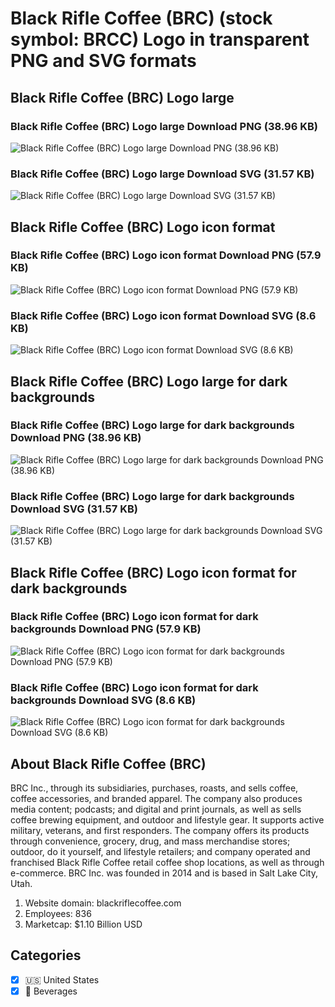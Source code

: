 # Black Rifle Coffee (BRC) (stock symbol: BRCC) Logo in transparent PNG and SVG formats

## Black Rifle Coffee (BRC) Logo large

### Black Rifle Coffee (BRC) Logo large Download PNG (38.96 KB)

![Black Rifle Coffee (BRC) Logo large Download PNG (38.96 KB)](/img/orig/BRCC_BIG-2768a95a.png)

### Black Rifle Coffee (BRC) Logo large Download SVG (31.57 KB)

![Black Rifle Coffee (BRC) Logo large Download SVG (31.57 KB)](/img/orig/BRCC_BIG-6e86a310.svg)

## Black Rifle Coffee (BRC) Logo icon format

### Black Rifle Coffee (BRC) Logo icon format Download PNG (57.9 KB)

![Black Rifle Coffee (BRC) Logo icon format Download PNG (57.9 KB)](/img/orig/BRCC-c94092fe.png)

### Black Rifle Coffee (BRC) Logo icon format Download SVG (8.6 KB)

![Black Rifle Coffee (BRC) Logo icon format Download SVG (8.6 KB)](/img/orig/BRCC-dcf7c9da.svg)

## Black Rifle Coffee (BRC) Logo large for dark backgrounds

### Black Rifle Coffee (BRC) Logo large for dark backgrounds Download PNG (38.96 KB)

![Black Rifle Coffee (BRC) Logo large for dark backgrounds Download PNG (38.96 KB)](/img/orig/BRCC_BIG.D-aa7380a4.png)

### Black Rifle Coffee (BRC) Logo large for dark backgrounds Download SVG (31.57 KB)

![Black Rifle Coffee (BRC) Logo large for dark backgrounds Download SVG (31.57 KB)](/img/orig/BRCC_BIG.D-96177f83.svg)

## Black Rifle Coffee (BRC) Logo icon format for dark backgrounds

### Black Rifle Coffee (BRC) Logo icon format for dark backgrounds Download PNG (57.9 KB)

![Black Rifle Coffee (BRC) Logo icon format for dark backgrounds Download PNG (57.9 KB)](/img/orig/BRCC.D-cfee036d.png)

### Black Rifle Coffee (BRC) Logo icon format for dark backgrounds Download SVG (8.6 KB)

![Black Rifle Coffee (BRC) Logo icon format for dark backgrounds Download SVG (8.6 KB)](/img/orig/BRCC.D-fe4dbd89.svg)

## About Black Rifle Coffee (BRC)

BRC Inc., through its subsidiaries, purchases, roasts, and sells coffee, coffee accessories, and branded apparel. The company also produces media content; podcasts; and digital and print journals, as well as sells coffee brewing equipment, and outdoor and lifestyle gear. It supports active military, veterans, and first responders. The company offers its products through convenience, grocery, drug, and mass merchandise stores; outdoor, do it yourself, and lifestyle retailers; and company operated and franchised Black Rifle Coffee retail coffee shop locations, as well as through e-commerce. BRC Inc. was founded in 2014 and is based in Salt Lake City, Utah.

1. Website domain: blackriflecoffee.com
2. Employees: 836
3. Marketcap: $1.10 Billion USD


## Categories
- [x] 🇺🇸 United States
- [x] 🥤 Beverages
